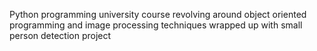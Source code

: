 Python programming university course revolving around object oriented programming and image processing techniques wrapped up with small person detection project
